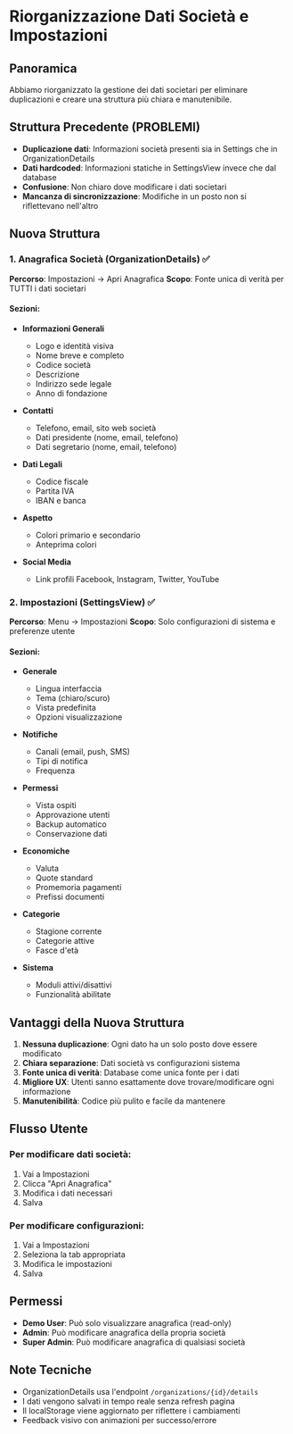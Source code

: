 # Riorganizzazione Dati Società e Impostazioni

## Panoramica
Abbiamo riorganizzato la gestione dei dati societari per eliminare duplicazioni e creare una struttura più chiara e manutenibile.

## Struttura Precedente (PROBLEMI)
- **Duplicazione dati**: Informazioni società presenti sia in Settings che in OrganizationDetails
- **Dati hardcoded**: Informazioni statiche in SettingsView invece che dal database
- **Confusione**: Non chiaro dove modificare i dati societari
- **Mancanza di sincronizzazione**: Modifiche in un posto non si riflettevano nell'altro

## Nuova Struttura

### 1. Anagrafica Società (OrganizationDetails) ✅
**Percorso**: Impostazioni → Apri Anagrafica
**Scopo**: Fonte unica di verità per TUTTI i dati societari

#### Sezioni:
- **Informazioni Generali**
  - Logo e identità visiva
  - Nome breve e completo
  - Codice società
  - Descrizione
  - Indirizzo sede legale
  - Anno di fondazione

- **Contatti**
  - Telefono, email, sito web società
  - Dati presidente (nome, email, telefono)
  - Dati segretario (nome, email, telefono)

- **Dati Legali**
  - Codice fiscale
  - Partita IVA
  - IBAN e banca
  
- **Aspetto**
  - Colori primario e secondario
  - Anteprima colori
  
- **Social Media**
  - Link profili Facebook, Instagram, Twitter, YouTube

### 2. Impostazioni (SettingsView) ✅
**Percorso**: Menu → Impostazioni
**Scopo**: Solo configurazioni di sistema e preferenze utente

#### Sezioni:
- **Generale**
  - Lingua interfaccia
  - Tema (chiaro/scuro)
  - Vista predefinita
  - Opzioni visualizzazione

- **Notifiche**
  - Canali (email, push, SMS)
  - Tipi di notifica
  - Frequenza

- **Permessi**
  - Vista ospiti
  - Approvazione utenti
  - Backup automatico
  - Conservazione dati

- **Economiche**
  - Valuta
  - Quote standard
  - Promemoria pagamenti
  - Prefissi documenti

- **Categorie**
  - Stagione corrente
  - Categorie attive
  - Fasce d'età

- **Sistema**
  - Moduli attivi/disattivi
  - Funzionalità abilitate

## Vantaggi della Nuova Struttura

1. **Nessuna duplicazione**: Ogni dato ha un solo posto dove essere modificato
2. **Chiara separazione**: Dati società vs configurazioni sistema
3. **Fonte unica di verità**: Database come unica fonte per i dati
4. **Migliore UX**: Utenti sanno esattamente dove trovare/modificare ogni informazione
5. **Manutenibilità**: Codice più pulito e facile da mantenere

## Flusso Utente

### Per modificare dati società:
1. Vai a Impostazioni
2. Clicca "Apri Anagrafica"
3. Modifica i dati necessari
4. Salva

### Per modificare configurazioni:
1. Vai a Impostazioni
2. Seleziona la tab appropriata
3. Modifica le impostazioni
4. Salva

## Permessi

- **Demo User**: Può solo visualizzare anagrafica (read-only)
- **Admin**: Può modificare anagrafica della propria società
- **Super Admin**: Può modificare anagrafica di qualsiasi società

## Note Tecniche

- OrganizationDetails usa l'endpoint `/organizations/{id}/details`
- I dati vengono salvati in tempo reale senza refresh pagina
- Il localStorage viene aggiornato per riflettere i cambiamenti
- Feedback visivo con animazioni per successo/errore
